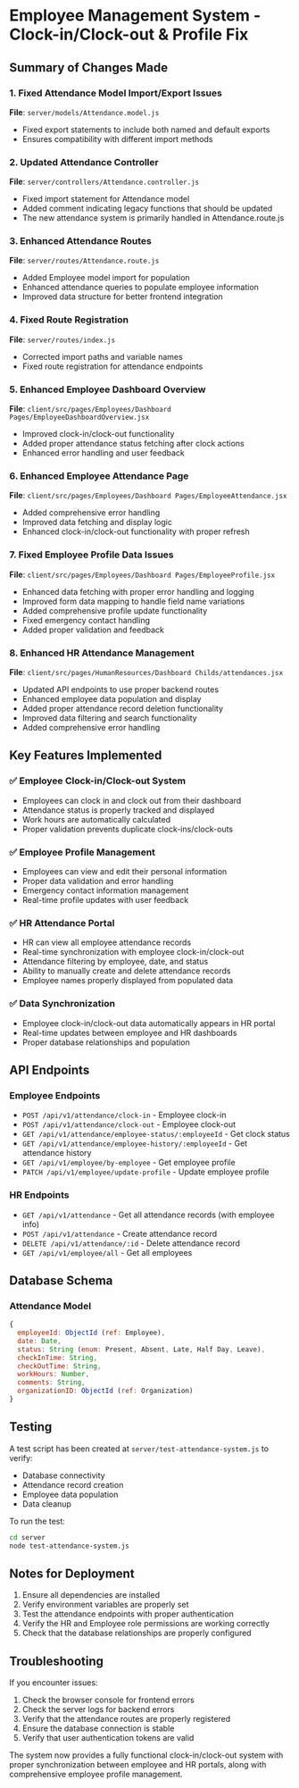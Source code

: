 # Employee Management System - Clock-in/Clock-out & Profile Fix

## Summary of Changes Made

### 1. Fixed Attendance Model Import/Export Issues
**File**: `server/models/Attendance.model.js`
- Fixed export statements to include both named and default exports
- Ensures compatibility with different import methods

### 2. Updated Attendance Controller
**File**: `server/controllers/Attendance.controller.js`
- Fixed import statement for Attendance model
- Added comment indicating legacy functions that should be updated
- The new attendance system is primarily handled in Attendance.route.js

### 3. Enhanced Attendance Routes
**File**: `server/routes/Attendance.route.js`
- Added Employee model import for population
- Enhanced attendance queries to populate employee information
- Improved data structure for better frontend integration

### 4. Fixed Route Registration
**File**: `server/routes/index.js`
- Corrected import paths and variable names
- Fixed route registration for attendance endpoints

### 5. Enhanced Employee Dashboard Overview
**File**: `client/src/pages/Employees/Dashboard Pages/EmployeeDashboardOverview.jsx`
- Improved clock-in/clock-out functionality
- Added proper attendance status fetching after clock actions
- Enhanced error handling and user feedback

### 6. Enhanced Employee Attendance Page
**File**: `client/src/pages/Employees/Dashboard Pages/EmployeeAttendance.jsx`
- Added comprehensive error handling
- Improved data fetching and display logic
- Enhanced clock-in/clock-out functionality with proper refresh

### 7. Fixed Employee Profile Data Issues
**File**: `client/src/pages/Employees/Dashboard Pages/EmployeeProfile.jsx`
- Enhanced data fetching with proper error handling and logging
- Improved form data mapping to handle field name variations
- Added comprehensive profile update functionality
- Fixed emergency contact handling
- Added proper validation and feedback

### 8. Enhanced HR Attendance Management
**File**: `client/src/pages/HumanResources/Dashboard Childs/attendances.jsx`
- Updated API endpoints to use proper backend routes
- Enhanced employee data population and display
- Added proper attendance record deletion functionality
- Improved data filtering and search functionality
- Added comprehensive error handling

## Key Features Implemented

### ✅ Employee Clock-in/Clock-out System
- Employees can clock in and clock out from their dashboard
- Attendance status is properly tracked and displayed
- Work hours are automatically calculated
- Proper validation prevents duplicate clock-ins/clock-outs

### ✅ Employee Profile Management
- Employees can view and edit their personal information
- Proper data validation and error handling
- Emergency contact information management
- Real-time profile updates with user feedback

### ✅ HR Attendance Portal
- HR can view all employee attendance records
- Real-time synchronization with employee clock-in/clock-out
- Attendance filtering by employee, date, and status
- Ability to manually create and delete attendance records
- Employee names properly displayed from populated data

### ✅ Data Synchronization
- Employee clock-in/clock-out data automatically appears in HR portal
- Real-time updates between employee and HR dashboards
- Proper database relationships and population

## API Endpoints

### Employee Endpoints
- `POST /api/v1/attendance/clock-in` - Employee clock-in
- `POST /api/v1/attendance/clock-out` - Employee clock-out
- `GET /api/v1/attendance/employee-status/:employeeId` - Get clock status
- `GET /api/v1/attendance/employee-history/:employeeId` - Get attendance history
- `GET /api/v1/employee/by-employee` - Get employee profile
- `PATCH /api/v1/employee/update-profile` - Update employee profile

### HR Endpoints
- `GET /api/v1/attendance` - Get all attendance records (with employee info)
- `POST /api/v1/attendance` - Create attendance record
- `DELETE /api/v1/attendance/:id` - Delete attendance record
- `GET /api/v1/employee/all` - Get all employees

## Database Schema

### Attendance Model
```javascript
{
  employeeId: ObjectId (ref: Employee),
  date: Date,
  status: String (enum: Present, Absent, Late, Half Day, Leave),
  checkInTime: String,
  checkOutTime: String,
  workHours: Number,
  comments: String,
  organizationID: ObjectId (ref: Organization)
}
```

## Testing

A test script has been created at `server/test-attendance-system.js` to verify:
- Database connectivity
- Attendance record creation
- Employee data population
- Data cleanup

To run the test:
```bash
cd server
node test-attendance-system.js
```

## Notes for Deployment

1. Ensure all dependencies are installed
2. Verify environment variables are properly set
3. Test the attendance endpoints with proper authentication
4. Verify the HR and Employee role permissions are working correctly
5. Check that the database relationships are properly configured

## Troubleshooting

If you encounter issues:
1. Check the browser console for frontend errors
2. Check the server logs for backend errors
3. Verify that the attendance routes are properly registered
4. Ensure the database connection is stable
5. Verify that user authentication tokens are valid

The system now provides a fully functional clock-in/clock-out system with proper synchronization between employee and HR portals, along with comprehensive employee profile management.
